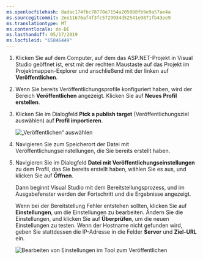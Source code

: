 ```yaml
---
ms.openlocfilehash: 8adac174fbc78778e7154a205088fb9e9a57ae4a
ms.sourcegitcommit: 2ee11676af4f3fc5729934d52541e9871fb43ee9
ms.translationtype: MT
ms.contentlocale: de-DE
ms.lasthandoff: 05/17/2019
ms.locfileid: "65846449"
---
```


1. Klicken Sie auf dem Computer, auf dem das ASP.NET-Projekt in Visual Studio geöffnet ist, erst mit der rechten Maustaste auf das Projekt im Projektmappen-Explorer und anschließend mit der linken auf **Veröffentlichen**.

1. Wenn Sie bereits Veröffentlichungsprofile konfiguriert haben, wird der Bereich **Veröffentlichen** angezeigt. Klicken Sie auf **Neues Profil erstellen**.

1. Klicken Sie im Dialogfeld **Pick a publish target** (Veröffentlichungsziel auswählen) auf **Profil importieren**.

    ![„Veröffentlichen“ auswählen](../../deployment/media/tutorial-publish-tool-import-profile.png)

1. Navigieren Sie zum Speicherort der Datei mit Veröffentlichungseinstellungen, die Sie bereits erstellt haben.

1. Navigieren Sie im Dialogfeld **Datei mit Veröffentlichungseinstellungen** zu dem Profil, das Sie bereits erstellt haben, wählen Sie es aus, und klicken Sie auf **Öffnen**.

    Dann beginnt Visual Studio mit dem Bereitstellungsprozess, und im Ausgabefenster werden der Fortschritt und die Ergebnisse angezeigt.

    Wenn bei der Bereitstellung Fehler entstehen sollten, klicken Sie auf **Einstellungen**, um die Einstellungen zu bearbeiten. Ändern Sie die Einstellungen, und klicken Sie auf **Überprüfen**, um die neuen Einstellungen zu testen. Wenn der Hostname nicht gefunden wird, geben Sie stattdessen die IP-Adresse in die Felder **Server** und **Ziel-URL** ein.

    ![Bearbeiten von Einstellungen im Tool zum Veröffentlichen](../../deployment/media/tutorial-configure-publish-settings-in-tool.png)
